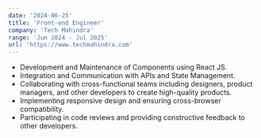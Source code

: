 ```yaml
---
date: '2024-06-25'
title: 'Front-end Engineer'
company: 'Tech Mahindra'
range: 'Jun 2024 - Jul 2025'
url: 'https://www.techmahindra.com'
---
```


- Development and Maintenance of Components using React JS.
- Integration and Communication with APIs and State Management.
- Collaborating with cross-functional teams including designers, product managers, and other developers to create high-quality products.
- Implementing responsive design and ensuring cross-browser compatibility.
- Participating in code reviews and providing constructive feedback to other developers.
